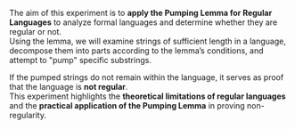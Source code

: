 
The aim of this experiment is to **apply the Pumping Lemma for Regular Languages** to analyze formal languages and determine whether they are regular or not.  
Using the lemma, we will examine strings of sufficient length in a language, decompose them into parts according to the lemma’s conditions, and attempt to "pump" specific substrings.  

If the pumped strings do not remain within the language, it serves as proof that the language is **not regular**.  
This experiment highlights the **theoretical limitations of regular languages** and the **practical application of the Pumping Lemma** in proving non-regularity.
